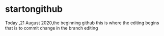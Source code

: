 # startongithub
Today ,21 August 2020,the beginning github
this is where the editing begins that is to commit change in the branch editing
